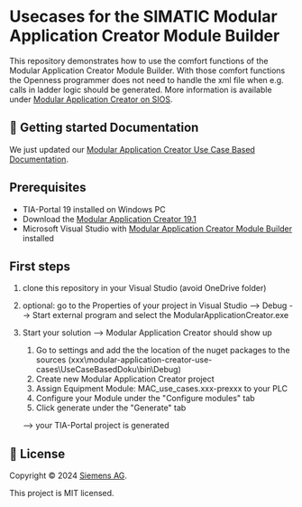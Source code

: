 # Usecases for the SIMATIC Modular Application Creator **Module Builder**

This repository demonstrates how to use the comfort functions of the Modular Application Creator Module Builder. With those comfort functions the Openness programmer does not need to handle the xml file when e.g. calls in ladder logic should be generated. More information is available under [Modular Application Creator on SIOS](https://support.industry.siemens.com/cs/de/en/view/109762852).

## 🚀 Getting started Documentation

We just updated our [Modular Application Creator Use Case Based Documentation](https://siemens.github.io/modular-application-creator-use-cases/html/index.html).

## Prerequisites
- TIA-Portal 19 installed on Windows PC
- Download the [Modular Application Creator 19.1](https://support.industry.siemens.com/cs/de/en/view/109762852)
- Microsoft Visual Studio with [Modular Application Creator Module Builder](https://support.industry.siemens.com/cs/de/en/view/109762852) installed

## First steps
1. clone this repository in your Visual Studio (avoid OneDrive folder)
1. optional: go to the Properties of your project in Visual Studio --> Debug --> Start external program and select the ModularApplicationCreator.exe
1. Start your solution --> Modular Application Creator should show up
    1. Go to settings and add the the location of the nuget packages to the sources (xxx\modular-application-creator-use-cases\UseCaseBasedDoku\bin\Debug)
    1. Create new Modular Application Creator project
    1. Assign Equipment Module: MAC_use_cases.xxx-prexxx to your PLC
    1. Configure your Module under the "Configure modules" tab
    1. Click generate under the "Generate" tab

    --> your TIA-Portal project is generated

## 📝 License

Copyright © 2024 [Siemens AG](https://www.siemens.com/).

This project is MIT licensed.
